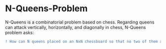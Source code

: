 # N-Queens-Problem


N-Queens is a combinatorial problem based on chess. Regarding queens can attack vertically, horizontally, and diagonally in chess, N-Queens problem asks:

```diff
! How can N queens placed on an NxN chessboard so that no two of them attacks each other?
```
